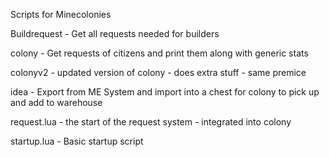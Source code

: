 Scripts for Minecolonies

Buildrequest - Get all requests needed for builders

colony - Get requests of citizens and print them along with generic stats

colonyv2 - updated version of colony - does extra stuff - same premice

idea - Export from ME System and import into a chest for colony to pick up and add to warehouse

request.lua - the start of the request system - integrated into colony

startup.lua - Basic startup script

